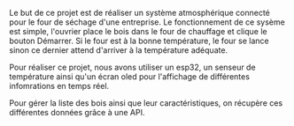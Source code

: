 Le but de ce projet est de réaliser un système atmosphérique connecté pour le four de séchage d'une entreprise.
Le fonctionnement de ce sysème est simple, l'ouvrier place le bois dans le four de chauffage et clique le bouton Démarrer.
Si le four est à la bonne température, le four se lance sinon ce dernier attend d'arriver à la température adéquate.

Pour réaliser ce projet, nous avons utiliser un esp32, un senseur de température ainsi qu'un écran oled pour l'affichage de différentes infomrations en temps réel.

Pour gérer la liste des bois ainsi que leur caractéristiques, on récupère ces différentes données grâce à une API.
